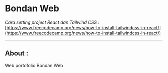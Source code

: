# Bondan Web

*Cara setting project React dan Tailwind CSS* : [https://www.freecodecamp.org/news/how-to-install-tailwindcss-in-react/](https://www.freecodecamp.org/news/how-to-install-tailwindcss-in-react/)

---

## About :
Web portofolio Bondan Web
